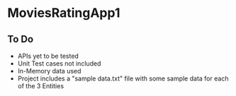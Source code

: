 # MoviesRatingApp1

## To Do

* APIs yet to be tested
* Unit Test cases not included
* In-Memory data used 
* Project includes a "sample data.txt" file with some sample data for each of the 3 Entities
